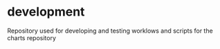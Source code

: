 # development

Repository used for developing and testing worklows and scripts for the charts repository 

